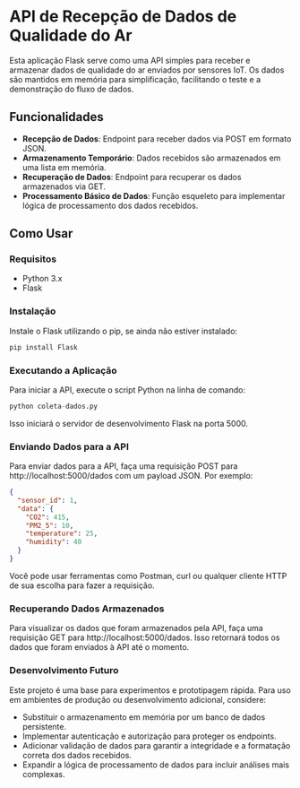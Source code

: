 # API de Recepção de Dados de Qualidade do Ar

Esta aplicação Flask serve como uma API simples para receber e armazenar dados de qualidade do ar enviados por sensores IoT. Os dados são mantidos em memória para simplificação, facilitando o teste e a demonstração do fluxo de dados.

## Funcionalidades

- **Recepção de Dados**: Endpoint para receber dados via POST em formato JSON.
- **Armazenamento Temporário**: Dados recebidos são armazenados em uma lista em memória.
- **Recuperação de Dados**: Endpoint para recuperar os dados armazenados via GET.
- **Processamento Básico de Dados**: Função esqueleto para implementar lógica de processamento dos dados recebidos.

## Como Usar

### Requisitos

- Python 3.x
- Flask

### Instalação

Instale o Flask utilizando o pip, se ainda não estiver instalado:

```bash
pip install Flask
```

### Executando a Aplicação
Para iniciar a API, execute o script Python na linha de comando:

```python
python coleta-dados.py
```

Isso iniciará o servidor de desenvolvimento Flask na porta 5000.

### Enviando Dados para a API

Para enviar dados para a API, faça uma requisição POST para http://localhost:5000/dados com um payload JSON. Por exemplo:

```json
{
  "sensor_id": 1,
  "data": {
    "CO2": 415,
    "PM2_5": 10,
    "temperature": 25,
    "humidity": 40
  }
}
```

Você pode usar ferramentas como Postman, curl ou qualquer cliente HTTP de sua escolha para fazer a requisição.

### Recuperando Dados Armazenados

Para visualizar os dados que foram armazenados pela API, faça uma requisição GET para http://localhost:5000/dados. Isso retornará todos os dados que foram enviados à API até o momento.

### Desenvolvimento Futuro

Este projeto é uma base para experimentos e prototipagem rápida. Para uso em ambientes de produção ou desenvolvimento adicional, considere:

- Substituir o armazenamento em memória por um banco de dados persistente.
- Implementar autenticação e autorização para proteger os endpoints.
- Adicionar validação de dados para garantir a integridade e a formatação correta dos dados recebidos.
- Expandir a lógica de processamento de dados para incluir análises mais complexas.